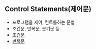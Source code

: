 ## Control Statements(제어문)
- 프로그램을 제어, 컨트롤하는 문법
- 조건문, 반복문, 분기문 등
- [조건문](04_1.조건문.md)
- [반복문](04-2.반복문.md)